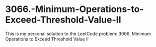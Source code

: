 # 3066.-Minimum-Operations-to-Exceed-Threshold-Value-II
This is my personal solution to the LeetCode problem: 3066. Minimum Operations to Exceed Threshold Value II
